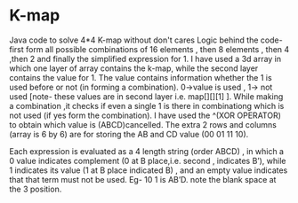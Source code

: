 # K-map
Java code to solve 4*4 K-map without don't cares
Logic behind the code-
    first form all possible combinations of 16 elements , then 8 elements , then 4 ,then 2 and finally the simplified expression for 1. 
I have used a 3d array in which one layer of array contains the k-map, while the second layer contains the value for 1. The value contains information whether the 1 is used before or not (in forming a combination).  0->value is  used  ,  1-> not used [note- these values are in second layer i.e. map[][][1]  ]. 
While making a combination ,it checks if even a single 1 is there in combinationg which is not used (if yes form the combination). 
I have used the ^(XOR OPERATOR)  to obtain which value is  (ABCD)cancelled. 
The extra 2 rows and columns (array is 6 by 6) are for storing the AB and CD value 
(00 01  11  10). 
 
Each expression is evaluated as a 4 length string (order ABCD) , in which a 0 value indicates complement (0 at B place,i.e. second , indicates B’), while 
1 indicates its value (1 at B place indicated B) , and an empty value indicates that that term must not be used. Eg- 10 1  is AB’D. note the blank space at the 3 position.  
 
